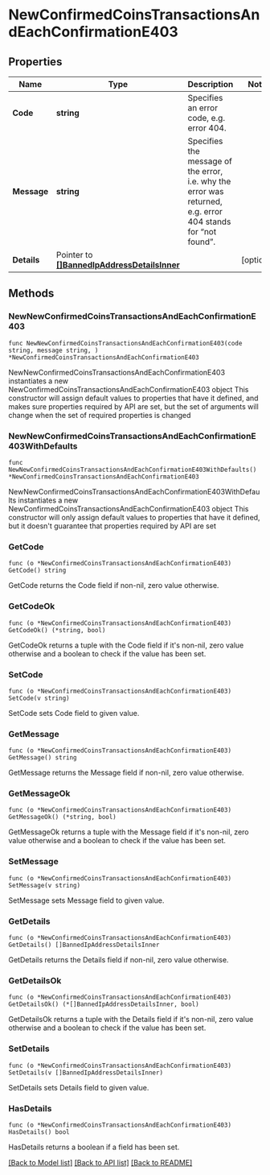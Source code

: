 # NewConfirmedCoinsTransactionsAndEachConfirmationE403

## Properties

Name | Type | Description | Notes
------------ | ------------- | ------------- | -------------
**Code** | **string** | Specifies an error code, e.g. error 404. | 
**Message** | **string** | Specifies the message of the error, i.e. why the error was returned, e.g. error 404 stands for “not found”. | 
**Details** | Pointer to [**[]BannedIpAddressDetailsInner**](BannedIpAddressDetailsInner.md) |  | [optional] 

## Methods

### NewNewConfirmedCoinsTransactionsAndEachConfirmationE403

`func NewNewConfirmedCoinsTransactionsAndEachConfirmationE403(code string, message string, ) *NewConfirmedCoinsTransactionsAndEachConfirmationE403`

NewNewConfirmedCoinsTransactionsAndEachConfirmationE403 instantiates a new NewConfirmedCoinsTransactionsAndEachConfirmationE403 object
This constructor will assign default values to properties that have it defined,
and makes sure properties required by API are set, but the set of arguments
will change when the set of required properties is changed

### NewNewConfirmedCoinsTransactionsAndEachConfirmationE403WithDefaults

`func NewNewConfirmedCoinsTransactionsAndEachConfirmationE403WithDefaults() *NewConfirmedCoinsTransactionsAndEachConfirmationE403`

NewNewConfirmedCoinsTransactionsAndEachConfirmationE403WithDefaults instantiates a new NewConfirmedCoinsTransactionsAndEachConfirmationE403 object
This constructor will only assign default values to properties that have it defined,
but it doesn't guarantee that properties required by API are set

### GetCode

`func (o *NewConfirmedCoinsTransactionsAndEachConfirmationE403) GetCode() string`

GetCode returns the Code field if non-nil, zero value otherwise.

### GetCodeOk

`func (o *NewConfirmedCoinsTransactionsAndEachConfirmationE403) GetCodeOk() (*string, bool)`

GetCodeOk returns a tuple with the Code field if it's non-nil, zero value otherwise
and a boolean to check if the value has been set.

### SetCode

`func (o *NewConfirmedCoinsTransactionsAndEachConfirmationE403) SetCode(v string)`

SetCode sets Code field to given value.


### GetMessage

`func (o *NewConfirmedCoinsTransactionsAndEachConfirmationE403) GetMessage() string`

GetMessage returns the Message field if non-nil, zero value otherwise.

### GetMessageOk

`func (o *NewConfirmedCoinsTransactionsAndEachConfirmationE403) GetMessageOk() (*string, bool)`

GetMessageOk returns a tuple with the Message field if it's non-nil, zero value otherwise
and a boolean to check if the value has been set.

### SetMessage

`func (o *NewConfirmedCoinsTransactionsAndEachConfirmationE403) SetMessage(v string)`

SetMessage sets Message field to given value.


### GetDetails

`func (o *NewConfirmedCoinsTransactionsAndEachConfirmationE403) GetDetails() []BannedIpAddressDetailsInner`

GetDetails returns the Details field if non-nil, zero value otherwise.

### GetDetailsOk

`func (o *NewConfirmedCoinsTransactionsAndEachConfirmationE403) GetDetailsOk() (*[]BannedIpAddressDetailsInner, bool)`

GetDetailsOk returns a tuple with the Details field if it's non-nil, zero value otherwise
and a boolean to check if the value has been set.

### SetDetails

`func (o *NewConfirmedCoinsTransactionsAndEachConfirmationE403) SetDetails(v []BannedIpAddressDetailsInner)`

SetDetails sets Details field to given value.

### HasDetails

`func (o *NewConfirmedCoinsTransactionsAndEachConfirmationE403) HasDetails() bool`

HasDetails returns a boolean if a field has been set.


[[Back to Model list]](../README.md#documentation-for-models) [[Back to API list]](../README.md#documentation-for-api-endpoints) [[Back to README]](../README.md)


